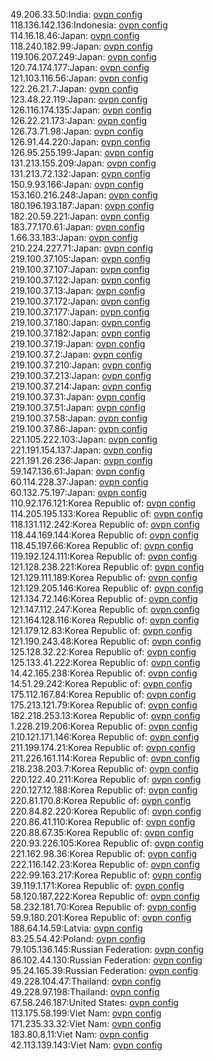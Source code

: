 49.206.33.50:India: [ovpn config](vpn/49_206_33_50.ovpn)  
118.136.142.136:Indonesia: [ovpn config](vpn/118_136_142_136.ovpn)  
114.16.18.46:Japan: [ovpn config](vpn/114_16_18_46.ovpn)  
118.240.182.99:Japan: [ovpn config](vpn/118_240_182_99.ovpn)  
119.106.207.249:Japan: [ovpn config](vpn/119_106_207_249.ovpn)  
120.74.174.177:Japan: [ovpn config](vpn/120_74_174_177.ovpn)  
121.103.116.56:Japan: [ovpn config](vpn/121_103_116_56.ovpn)  
122.26.21.7:Japan: [ovpn config](vpn/122_26_21_7.ovpn)  
123.48.22.119:Japan: [ovpn config](vpn/123_48_22_119.ovpn)  
126.116.174.135:Japan: [ovpn config](vpn/126_116_174_135.ovpn)  
126.22.21.173:Japan: [ovpn config](vpn/126_22_21_173.ovpn)  
126.73.71.98:Japan: [ovpn config](vpn/126_73_71_98.ovpn)  
126.91.44.220:Japan: [ovpn config](vpn/126_91_44_220.ovpn)  
126.95.255.199:Japan: [ovpn config](vpn/126_95_255_199.ovpn)  
131.213.155.209:Japan: [ovpn config](vpn/131_213_155_209.ovpn)  
131.213.72.132:Japan: [ovpn config](vpn/131_213_72_132.ovpn)  
150.9.93.166:Japan: [ovpn config](vpn/150_9_93_166.ovpn)  
153.160.216.248:Japan: [ovpn config](vpn/153_160_216_248.ovpn)  
180.196.193.187:Japan: [ovpn config](vpn/180_196_193_187.ovpn)  
182.20.59.221:Japan: [ovpn config](vpn/182_20_59_221.ovpn)  
183.77.170.61:Japan: [ovpn config](vpn/183_77_170_61.ovpn)  
1.66.33.183:Japan: [ovpn config](vpn/1_66_33_183.ovpn)  
210.224.227.71:Japan: [ovpn config](vpn/210_224_227_71.ovpn)  
219.100.37.105:Japan: [ovpn config](vpn/219_100_37_105.ovpn)  
219.100.37.107:Japan: [ovpn config](vpn/219_100_37_107.ovpn)  
219.100.37.122:Japan: [ovpn config](vpn/219_100_37_122.ovpn)  
219.100.37.13:Japan: [ovpn config](vpn/219_100_37_13.ovpn)  
219.100.37.172:Japan: [ovpn config](vpn/219_100_37_172.ovpn)  
219.100.37.177:Japan: [ovpn config](vpn/219_100_37_177.ovpn)  
219.100.37.180:Japan: [ovpn config](vpn/219_100_37_180.ovpn)  
219.100.37.182:Japan: [ovpn config](vpn/219_100_37_182.ovpn)  
219.100.37.19:Japan: [ovpn config](vpn/219_100_37_19.ovpn)  
219.100.37.2:Japan: [ovpn config](vpn/219_100_37_2.ovpn)  
219.100.37.210:Japan: [ovpn config](vpn/219_100_37_210.ovpn)  
219.100.37.213:Japan: [ovpn config](vpn/219_100_37_213.ovpn)  
219.100.37.214:Japan: [ovpn config](vpn/219_100_37_214.ovpn)  
219.100.37.31:Japan: [ovpn config](vpn/219_100_37_31.ovpn)  
219.100.37.51:Japan: [ovpn config](vpn/219_100_37_51.ovpn)  
219.100.37.58:Japan: [ovpn config](vpn/219_100_37_58.ovpn)  
219.100.37.86:Japan: [ovpn config](vpn/219_100_37_86.ovpn)  
221.105.222.103:Japan: [ovpn config](vpn/221_105_222_103.ovpn)  
221.191.154.137:Japan: [ovpn config](vpn/221_191_154_137.ovpn)  
221.191.26.236:Japan: [ovpn config](vpn/221_191_26_236.ovpn)  
59.147.136.61:Japan: [ovpn config](vpn/59_147_136_61.ovpn)  
60.114.228.37:Japan: [ovpn config](vpn/60_114_228_37.ovpn)  
60.132.75.197:Japan: [ovpn config](vpn/60_132_75_197.ovpn)  
110.92.176.121:Korea Republic of: [ovpn config](vpn/110_92_176_121.ovpn)  
114.205.195.133:Korea Republic of: [ovpn config](vpn/114_205_195_133.ovpn)  
118.131.112.242:Korea Republic of: [ovpn config](vpn/118_131_112_242.ovpn)  
118.44.169.144:Korea Republic of: [ovpn config](vpn/118_44_169_144.ovpn)  
118.45.197.66:Korea Republic of: [ovpn config](vpn/118_45_197_66.ovpn)  
119.192.124.111:Korea Republic of: [ovpn config](vpn/119_192_124_111.ovpn)  
121.128.238.221:Korea Republic of: [ovpn config](vpn/121_128_238_221.ovpn)  
121.129.111.189:Korea Republic of: [ovpn config](vpn/121_129_111_189.ovpn)  
121.129.205.146:Korea Republic of: [ovpn config](vpn/121_129_205_146.ovpn)  
121.134.72.146:Korea Republic of: [ovpn config](vpn/121_134_72_146.ovpn)  
121.147.112.247:Korea Republic of: [ovpn config](vpn/121_147_112_247.ovpn)  
121.164.128.116:Korea Republic of: [ovpn config](vpn/121_164_128_116.ovpn)  
121.179.12.83:Korea Republic of: [ovpn config](vpn/121_179_12_83.ovpn)  
121.190.243.48:Korea Republic of: [ovpn config](vpn/121_190_243_48.ovpn)  
125.128.32.22:Korea Republic of: [ovpn config](vpn/125_128_32_22.ovpn)  
125.133.41.222:Korea Republic of: [ovpn config](vpn/125_133_41_222.ovpn)  
14.42.165.238:Korea Republic of: [ovpn config](vpn/14_42_165_238.ovpn)  
14.51.29.242:Korea Republic of: [ovpn config](vpn/14_51_29_242.ovpn)  
175.112.167.84:Korea Republic of: [ovpn config](vpn/175_112_167_84.ovpn)  
175.213.121.79:Korea Republic of: [ovpn config](vpn/175_213_121_79.ovpn)  
182.218.253.13:Korea Republic of: [ovpn config](vpn/182_218_253_13.ovpn)  
1.228.219.206:Korea Republic of: [ovpn config](vpn/1_228_219_206.ovpn)  
210.121.171.146:Korea Republic of: [ovpn config](vpn/210_121_171_146.ovpn)  
211.199.174.21:Korea Republic of: [ovpn config](vpn/211_199_174_21.ovpn)  
211.226.161.114:Korea Republic of: [ovpn config](vpn/211_226_161_114.ovpn)  
218.238.203.7:Korea Republic of: [ovpn config](vpn/218_238_203_7.ovpn)  
220.122.40.211:Korea Republic of: [ovpn config](vpn/220_122_40_211.ovpn)  
220.127.12.188:Korea Republic of: [ovpn config](vpn/220_127_12_188.ovpn)  
220.81.170.8:Korea Republic of: [ovpn config](vpn/220_81_170_8.ovpn)  
220.84.82.220:Korea Republic of: [ovpn config](vpn/220_84_82_220.ovpn)  
220.86.41.110:Korea Republic of: [ovpn config](vpn/220_86_41_110.ovpn)  
220.88.67.35:Korea Republic of: [ovpn config](vpn/220_88_67_35.ovpn)  
220.93.226.105:Korea Republic of: [ovpn config](vpn/220_93_226_105.ovpn)  
221.162.98.36:Korea Republic of: [ovpn config](vpn/221_162_98_36.ovpn)  
222.116.142.23:Korea Republic of: [ovpn config](vpn/222_116_142_23.ovpn)  
222.99.163.217:Korea Republic of: [ovpn config](vpn/222_99_163_217.ovpn)  
39.119.1.171:Korea Republic of: [ovpn config](vpn/39_119_1_171.ovpn)  
58.120.187.222:Korea Republic of: [ovpn config](vpn/58_120_187_222.ovpn)  
58.232.181.70:Korea Republic of: [ovpn config](vpn/58_232_181_70.ovpn)  
59.9.180.201:Korea Republic of: [ovpn config](vpn/59_9_180_201.ovpn)  
188.64.14.59:Latvia: [ovpn config](vpn/188_64_14_59.ovpn)  
83.25.54.42:Poland: [ovpn config](vpn/83_25_54_42.ovpn)  
79.105.136.145:Russian Federation: [ovpn config](vpn/79_105_136_145.ovpn)  
86.102.44.130:Russian Federation: [ovpn config](vpn/86_102_44_130.ovpn)  
95.24.165.39:Russian Federation: [ovpn config](vpn/95_24_165_39.ovpn)  
49.228.104.47:Thailand: [ovpn config](vpn/49_228_104_47.ovpn)  
49.228.97.198:Thailand: [ovpn config](vpn/49_228_97_198.ovpn)  
67.58.246.187:United States: [ovpn config](vpn/67_58_246_187.ovpn)  
113.175.58.199:Viet Nam: [ovpn config](vpn/113_175_58_199.ovpn)  
171.235.33.32:Viet Nam: [ovpn config](vpn/171_235_33_32.ovpn)  
183.80.8.11:Viet Nam: [ovpn config](vpn/183_80_8_11.ovpn)  
42.113.139.143:Viet Nam: [ovpn config](vpn/42_113_139_143.ovpn)  
